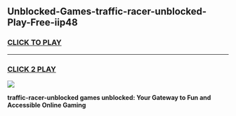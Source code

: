 
## Unblocked-Games-traffic-racer-unblocked-Play-Free-iip48
<h3>
<a href="https://premium76.site?title=traffic-racer-unblocked&ref=12A">CLICK TO PLAY</a></h3>
<hr>

<h3>
<a href="https://premium76.site?title=traffic-racer-unblocked&ref=12A">CLICK 2 PLAY</a>
  
</h3>

<a href="https://premium76.site?title=traffic-racer-unblocked&ref=12A"><img src="https://clearcache.store/games.png"></a>


**traffic-racer-unblocked games unblocked: Your Gateway to Fun and Accessible Online Gaming**
